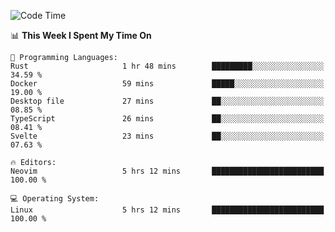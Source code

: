 <!-- [![Top Langs](https://github-readme-stats.vercel.app/api/top-langs/?username=gagahsyuja&theme=dracula&hide_border=true&border_radius=7)](https://github.com/anuraghazra/github-readme-stats) -->

<!--START_SECTION:waka-->
![Code Time](http://img.shields.io/badge/Code%20Time-742%20hrs%2050%20mins-blue)

📊 **This Week I Spent My Time On** 

```text
💬 Programming Languages: 
Rust                     1 hr 48 mins        █████████░░░░░░░░░░░░░░░░   34.59 % 
Docker                   59 mins             █████░░░░░░░░░░░░░░░░░░░░   19.00 % 
Desktop file             27 mins             ██░░░░░░░░░░░░░░░░░░░░░░░   08.85 % 
TypeScript               26 mins             ██░░░░░░░░░░░░░░░░░░░░░░░   08.41 % 
Svelte                   23 mins             ██░░░░░░░░░░░░░░░░░░░░░░░   07.63 % 

🔥 Editors: 
Neovim                   5 hrs 12 mins       █████████████████████████   100.00 % 

💻 Operating System: 
Linux                    5 hrs 12 mins       █████████████████████████   100.00 % 
```


<!--END_SECTION:waka-->
